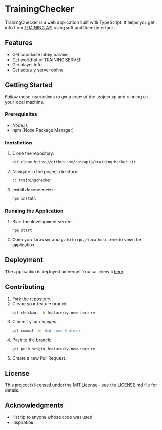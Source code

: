 # TrainingChecker

TrainingChecker is a web application built with TypeScript. It helps you get info from <a href="https://forum.training-server.com/d/3921-training-api" target="_blank" rel="noopener noreferrer">TRAINING API</a> using soft and fluent interface.

## Features

- Get copchase lobby params
- Get worldlist of TRAINING SERVER
- Get player info
- Get actually server online

## Getting Started

Follow these instructions to get a copy of the project up and running on your local machine.

### Prerequisites

- Node.js
- npm (Node Package Manager)

### Installation

1. Clone the repository:
    ```bash
    git clone https://github.com/caseapia/trainingchecker.git
    ```
2. Navigate to the project directory:
    ```bash
    cd trainingchecker
    ```
3. Install dependencies:
    ```bash
    npm install
    ```

### Running the Application

1. Start the development server:
    ```bash
    npm start
    ```
2. Open your browser and go to `http://localhost:3000` to view the application.

## Deployment

The application is deployed on Vercel. You can view it [here](https://trainingchecker.vercel.app).

## Contributing

1. Fork the repository.
2. Create your feature branch:
    ```bash
    git checkout -b feature/my-new-feature
    ```
3. Commit your changes:
    ```bash
    git commit -m 'Add some feature'
    ```
4. Push to the branch:
    ```bash
    git push origin feature/my-new-feature
    ```
5. Create a new Pull Request.

## License

This project is licensed under the MIT License - see the LICENSE.md file for details.

## Acknowledgments

- Hat tip to anyone whose code was used
- Inspiration
